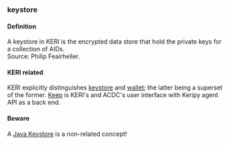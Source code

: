 ### keystore

<h4>Definition</h4><p>A keystore in KERI is the encrypted data store that hold the private keys for a collection of AIDs.<br>Source: Philip Feairheller.</p><h4>KERI related</h4><p>KERI explicitly distinguishes <a href="keystore">keystore</a> and <a href="wallet">wallet</a>; the latter being a superset of the former. <a href="keep">Keep</a> is KERI&#39;s and ACDC&#39;s user interface with Keripy agent API as a back end.</p><h4>Beware</h4><p>A <a href="https://en.wikipedia.org/wiki/Java_KeyStore">Java Keystore</a> is a non-related concept!</p>